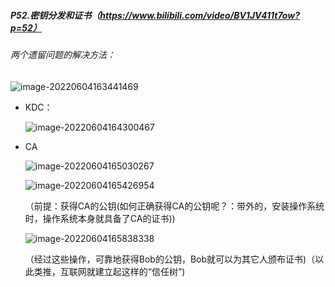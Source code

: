 ##### P52.密钥分发和证书（https://www.bilibili.com/video/BV1JV411t7ow?p=52）

###### 两个遗留问题的解决方法：

![image-20220604163441469](http://1.15.139.112:5000/static/typoraFigureBed/image-20220604163441469.png)

- KDC：

  ![image-20220604164300467](http://1.15.139.112:5000/static/typoraFigureBed/image-20220604164300467.png)

- CA

  ![image-20220604165030267](http://1.15.139.112:5000/static/typoraFigureBed/image-20220604165030267.png)

  ![image-20220604165426954](http://1.15.139.112:5000/static/typoraFigureBed/image-20220604165426954.png)

  （前提：获得CA的公钥(如何正确获得CA的公钥呢？：带外的，安装操作系统时，操作系统本身就具备了CA的证书))

  ![image-20220604165838338](http://1.15.139.112:5000/static/typoraFigureBed/image-20220604165838338.png)
  
  （经过这些操作，可靠地获得Bob的公钥，Bob就可以为其它人颁布证书)（以此类推，互联网就建立起这样的“信任树”)